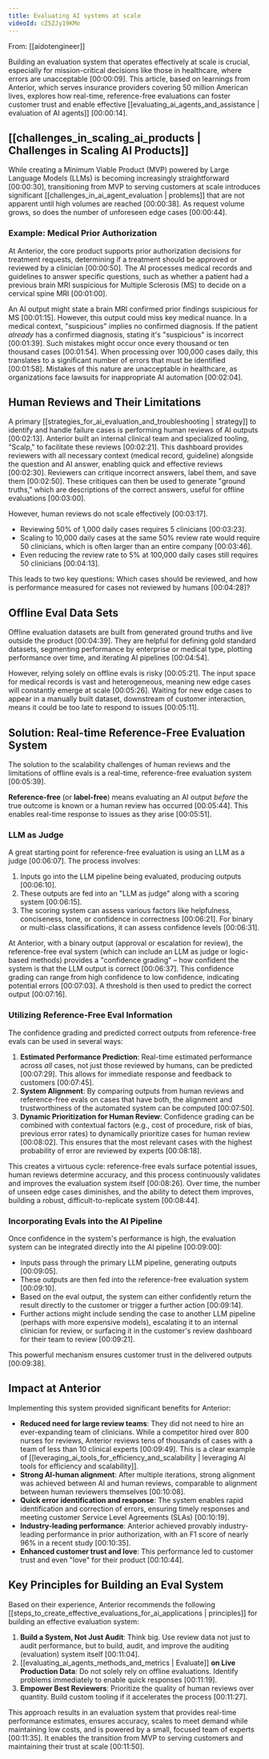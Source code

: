 ```yaml
---
title: Evaluating AI systems at scale
videoId: cZ5ZJy19KMo
---
```


From: [[aidotengineer]] <br/> 

Building an evaluation system that operates effectively at scale is crucial, especially for mission-critical decisions like those in healthcare, where errors are unacceptable <a class="yt-timestamp" data-t="00:00:09">[00:00:09]</a>. This article, based on learnings from Anterior, which serves insurance providers covering 50 million American lives, explores how real-time, reference-free evaluations can foster customer trust and enable effective [[evaluating_ai_agents_and_assistance | evaluation of AI agents]] <a class="yt-timestamp" data-t="00:00:14">[00:00:14]</a>.

## [[challenges_in_scaling_ai_products | Challenges in Scaling AI Products]]

While creating a Minimum Viable Product (MVP) powered by Large Language Models (LLMs) is becoming increasingly straightforward <a class="yt-timestamp" data-t="00:00:30">[00:00:30]</a>, transitioning from MVP to serving customers at scale introduces significant [[challenges_in_ai_agent_evaluation | problems]] that are not apparent until high volumes are reached <a class="yt-timestamp" data-t="00:00:38">[00:00:38]</a>. As request volume grows, so does the number of unforeseen edge cases <a class="yt-timestamp" data-t="00:00:44">[00:00:44]</a>.

### Example: Medical Prior Authorization
At Anterior, the core product supports prior authorization decisions for treatment requests, determining if a treatment should be approved or reviewed by a clinician <a class="yt-timestamp" data-t="00:00:50">[00:00:50]</a>. The AI processes medical records and guidelines to answer specific questions, such as whether a patient had a previous brain MRI suspicious for Multiple Sclerosis (MS) to decide on a cervical spine MRI <a class="yt-timestamp" data-t="00:01:00">[00:01:00]</a>.

An AI output might state a brain MRI confirmed prior findings suspicious for MS <a class="yt-timestamp" data-t="00:01:15">[00:01:15]</a>. However, this output could miss key medical nuance. In a medical context, "suspicious" implies no confirmed diagnosis. If the patient *already* has a confirmed diagnosis, stating it's "suspicious" is incorrect <a class="yt-timestamp" data-t="00:01:39">[00:01:39]</a>. Such mistakes might occur once every thousand or ten thousand cases <a class="yt-timestamp" data-t="00:01:54">[00:01:54]</a>. When processing over 100,000 cases daily, this translates to a significant number of errors that must be identified <a class="yt-timestamp" data-t="00:01:58">[00:01:58]</a>. Mistakes of this nature are unacceptable in healthcare, as organizations face lawsuits for inappropriate AI automation <a class="yt-timestamp" data-t="00:02:04">[00:02:04]</a>.

## Human Reviews and Their Limitations
A primary [[strategies_for_ai_evaluation_and_troubleshooting | strategy]] to identify and handle failure cases is performing human reviews of AI outputs <a class="yt-timestamp" data-t="00:02:13">[00:02:13]</a>. Anterior built an internal clinical team and specialized tooling, "Scalp," to facilitate these reviews <a class="yt-timestamp" data-t="00:02:21">[00:02:21]</a>. This dashboard provides reviewers with all necessary context (medical record, guideline) alongside the question and AI answer, enabling quick and effective reviews <a class="yt-timestamp" data-t="00:02:30">[00:02:30]</a>. Reviewers can critique incorrect answers, label them, and save them <a class="yt-timestamp" data-t="00:02:50">[00:02:50]</a>. These critiques can then be used to generate "ground truths," which are descriptions of the correct answers, useful for offline evaluations <a class="yt-timestamp" data-t="00:03:00">[00:03:00]</a>.

However, human reviews do not scale effectively <a class="yt-timestamp" data-t="00:03:17">[00:03:17]</a>.
*   Reviewing 50% of 1,000 daily cases requires 5 clinicians <a class="yt-timestamp" data-t="00:03:23">[00:03:23]</a>.
*   Scaling to 10,000 daily cases at the same 50% review rate would require 50 clinicians, which is often larger than an entire company <a class="yt-timestamp" data-t="00:03:46">[00:03:46]</a>.
*   Even reducing the review rate to 5% at 100,000 daily cases still requires 50 clinicians <a class="yt-timestamp" data-t="00:04:13">[00:04:13]</a>.

This leads to two key questions: Which cases should be reviewed, and how is performance measured for cases not reviewed by humans <a class="yt-timestamp" data-t="00:04:28">[00:04:28]</a>?

## Offline Eval Data Sets
Offline evaluation datasets are built from generated ground truths and live outside the product <a class="yt-timestamp" data-t="00:04:39">[00:04:39]</a>. They are helpful for defining gold standard datasets, segmenting performance by enterprise or medical type, plotting performance over time, and iterating AI pipelines <a class="yt-timestamp" data-t="00:04:54">[00:04:54]</a>.

However, relying solely on offline evals is risky <a class="yt-timestamp" data-t="00:05:21">[00:05:21]</a>. The input space for medical records is vast and heterogeneous, meaning new edge cases will constantly emerge at scale <a class="yt-timestamp" data-t="00:05:26">[00:05:26]</a>. Waiting for new edge cases to appear in a manually built dataset, downstream of customer interaction, means it could be too late to respond to issues <a class="yt-timestamp" data-t="00:05:11">[00:05:11]</a>.

## Solution: Real-time Reference-Free Evaluation System
The solution to the scalability challenges of human reviews and the limitations of offline evals is a real-time, reference-free evaluation system <a class="yt-timestamp" data-t="00:05:39">[00:05:39]</a>.

**Reference-free** (or **label-free**) means evaluating an AI output *before* the true outcome is known or a human review has occurred <a class="yt-timestamp" data-t="00:05:44">[00:05:44]</a>. This enables real-time response to issues as they arise <a class="yt-timestamp" data-t="00:05:51">[00:05:51]</a>.

### LLM as Judge
A great starting point for reference-free evaluation is using an LLM as a judge <a class="yt-timestamp" data-t="00:06:07">[00:06:07]</a>. The process involves:
1.  Inputs go into the LLM pipeline being evaluated, producing outputs <a class="yt-timestamp" data-t="00:06:10">[00:06:10]</a>.
2.  These outputs are fed into an "LLM as judge" along with a scoring system <a class="yt-timestamp" data-t="00:06:15">[00:06:15]</a>.
3.  The scoring system can assess various factors like helpfulness, conciseness, tone, or confidence in correctness <a class="yt-timestamp" data-t="00:06:21">[00:06:21]</a>. For binary or multi-class classifications, it can assess confidence levels <a class="yt-timestamp" data-t="00:06:31">[00:06:31]</a>.

At Anterior, with a binary output (approval or escalation for review), the reference-free eval system (which can include an LLM as judge or logic-based methods) provides a "confidence grading" – how confident the system is that the LLM output is correct <a class="yt-timestamp" data-t="00:06:37">[00:06:37]</a>. This confidence grading can range from high confidence to low confidence, indicating potential errors <a class="yt-timestamp" data-t="00:07:03">[00:07:03]</a>. A threshold is then used to predict the correct output <a class="yt-timestamp" data-t="00:07:16">[00:07:16]</a>.

### Utilizing Reference-Free Eval Information
The confidence grading and predicted correct outputs from reference-free evals can be used in several ways:

1.  **Estimated Performance Prediction**: Real-time estimated performance across *all* cases, not just those reviewed by humans, can be predicted <a class="yt-timestamp" data-t="00:07:29">[00:07:29]</a>. This allows for immediate response and feedback to customers <a class="yt-timestamp" data-t="00:07:45">[00:07:45]</a>.
2.  **System Alignment**: By comparing outputs from human reviews and reference-free evals on cases that have both, the alignment and trustworthiness of the automated system can be computed <a class="yt-timestamp" data-t="00:07:50">[00:07:50]</a>.
3.  **Dynamic Prioritization for Human Review**: Confidence grading can be combined with contextual factors (e.g., cost of procedure, risk of bias, previous error rates) to dynamically prioritize cases for human review <a class="yt-timestamp" data-t="00:08:02">[00:08:02]</a>. This ensures that the most relevant cases with the highest probability of error are reviewed by experts <a class="yt-timestamp" data-t="00:08:18">[00:08:18]</a>.

This creates a virtuous cycle: reference-free evals surface potential issues, human reviews determine accuracy, and this process continuously validates and improves the evaluation system itself <a class="yt-timestamp" data-t="00:08:26">[00:08:26]</a>. Over time, the number of unseen edge cases diminishes, and the ability to detect them improves, building a robust, difficult-to-replicate system <a class="yt-timestamp" data-t="00:08:44">[00:08:44]</a>.

### Incorporating Evals into the AI Pipeline
Once confidence in the system's performance is high, the evaluation system can be integrated directly into the AI pipeline <a class="yt-timestamp" data-t="00:09:00">[00:09:00]</a>:
*   Inputs pass through the primary LLM pipeline, generating outputs <a class="yt-timestamp" data-t="00:09:05">[00:09:05]</a>.
*   These outputs are then fed into the reference-free evaluation system <a class="yt-timestamp" data-t="00:09:10">[00:09:10]</a>.
*   Based on the eval output, the system can either confidently return the result directly to the customer or trigger a further action <a class="yt-timestamp" data-t="00:09:14">[00:09:14]</a>.
*   Further actions might include sending the case to another LLM pipeline (perhaps with more expensive models), escalating it to an internal clinician for review, or surfacing it in the customer's review dashboard for their team to review <a class="yt-timestamp" data-t="00:09:21">[00:09:21]</a>.

This powerful mechanism ensures customer trust in the delivered outputs <a class="yt-timestamp" data-t="00:09:38">[00:09:38]</a>.

## Impact at Anterior
Implementing this system provided significant benefits for Anterior:
*   **Reduced need for large review teams**: They did not need to hire an ever-expanding team of clinicians. While a competitor hired over 800 nurses for reviews, Anterior reviews tens of thousands of cases with a team of less than 10 clinical experts <a class="yt-timestamp" data-t="00:09:49">[00:09:49]</a>. This is a clear example of [[leveraging_ai_tools_for_efficiency_and_scalability | leveraging AI tools for efficiency and scalability]].
*   **Strong AI-human alignment**: After multiple iterations, strong alignment was achieved between AI and human reviews, comparable to alignment between human reviewers themselves <a class="yt-timestamp" data-t="00:10:08">[00:10:08]</a>.
*   **Quick error identification and response**: The system enables rapid identification and correction of errors, ensuring timely responses and meeting customer Service Level Agreements (SLAs) <a class="yt-timestamp" data-t="00:10:19">[00:10:19]</a>.
*   **Industry-leading performance**: Anterior achieved provably industry-leading performance in prior authorization, with an F1 score of nearly 96% in a recent study <a class="yt-timestamp" data-t="00:10:35">[00:10:35]</a>.
*   **Enhanced customer trust and love**: This performance led to customer trust and even "love" for their product <a class="yt-timestamp" data-t="00:10:44">[00:10:44]</a>.

## Key Principles for Building an Eval System
Based on their experience, Anterior recommends the following [[steps_to_create_effective_evaluations_for_ai_applications | principles]] for building an effective evaluation system:
1.  **Build a System, Not Just Audit**: Think big. Use review data not just to audit performance, but to build, audit, and improve the auditing (evaluation) system itself <a class="yt-timestamp" data-t="00:11:04">[00:11:04]</a>.
2.  [[evaluating_ai_agents_methods_and_metrics | Evaluate]] **on Live Production Data**: Do not solely rely on offline evaluations. Identify problems immediately to enable quick responses <a class="yt-timestamp" data-t="00:11:19">[00:11:19]</a>.
3.  **Empower Best Reviewers**: Prioritize the quality of human reviews over quantity. Build custom tooling if it accelerates the process <a class="yt-timestamp" data-t="00:11:27">[00:11:27]</a>.

This approach results in an evaluation system that provides real-time performance estimates, ensures accuracy, scales to meet demand while maintaining low costs, and is powered by a small, focused team of experts <a class="yt-timestamp" data-t="00:11:35">[00:11:35]</a>. It enables the transition from MVP to serving customers and maintaining their trust at scale <a class="yt-timestamp" data-t="00:11:50">[00:11:50]</a>.